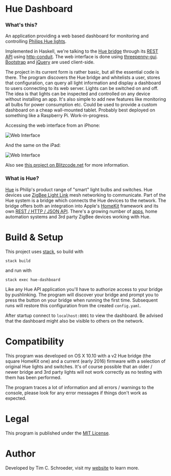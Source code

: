 
# Hue Dashboard

### What's this?

An application providing a web based dashboard for monitoring and controlling [Philips Hue lights](http://www2.meethue.com/en-XX).

Implemented in Haskell, we're talking to the [Hue bridge](http://www2.meethue.com/en-us/productdetail/philips-hue-bridge) through its [REST API](http://www.developers.meethue.com/) using [http-conduit](https://www.stackage.org/package/http-conduit). The web interface is done using [threepenny-gui](https://wiki.haskell.org/Threepenny-gui). [Bootstrap](http://getbootstrap.com/) and [jQuery](https://jquery.com/) are used client-side.

The project in its current form is rather basic, but all the essential code is there. The program discovers the Hue bridge and whitelists a user, stores that configuration, can query all light information and display a dashboard to users connecting to its web server. Lights can be switched on and off. The idea is that lights can be inspected and controlled on any device without installing an app. It's also simple to add new features like monitoring all bulbs for power consumption etc. Could be used to provide a custom dashboard on a cheap wall-mounted tablet. Probably best deployed on something like a Raspberry Pi. Work-in-progress.

Accessing the web interface from an iPhone:

![Web Interface](https://raw.github.com/blitzcode/hue-dashboard/master/web-interface-iphone.jpg)

And the same on the iPad:

![Web Interface](https://raw.github.com/blitzcode/hue-dashboard/master/web-interface-ipad.jpg)

Also see [this project on Blitzcode.net](http://www.blitzcode.net/haskell.shtml#hue-dashboard) for more information.

### What is Hue?

[Hue](http://www2.meethue.com/en-XX) is Philip's product range of "smart" light bulbs and switches. Hue devices use [ZigBee Light Link](http://www.zigbee.org/zigbee-for-developers/applicationstandards/zigbee-light-link/) mesh networking to communicate. Part of the Hue system is a bridge which connects the Hue devices to the network. The bridge offers both an integration into Apple's [HomeKit](http://www.apple.com/ios/homekit/) framework and its own [REST / HTTP / JSON API](http://www.developers.meethue.com/). There's a growing number of [apps](http://www.developers.meethue.com/otherapps/otherAppsIOS.html), home automation systems and 3rd party ZigBee devices working with Hue.

# Build & Setup

This project uses [stack](http://docs.haskellstack.org/en/stable/README/), so build with

    stack build

and run with

    stack exec hue-dashboard

Like any Hue API application you'll have to authorize access to your bridge by pushlinking. The program will discover your bridge and prompt you to press the button on your bridge when running the first time. Subsequent runs will restore this configuration from the created `config.yaml`.

After startup connect to `localhost:8001` to view the dashboard. Be advised that the dashboard might also be visible to others on the network.

# Compatibility

This program was developed on OS X 10.10 with a v2 Hue bridge (the square HomeKit one) and a current (early 2016) firmware with a selection of original Hue lights and switches. It's of course possible that an older / newer bridge and 3rd party lights will not work correctly as no testing with them has been performed.

The program traces a lot of information and all errors / warnings to the console, please look for any error messages if things don't work as expected.

# Legal

This program is published under the [MIT License](http://en.wikipedia.org/wiki/MIT_License).

# Author

Developed by Tim C. Schroeder, visit my [website](http://www.blitzcode.net) to learn more.


